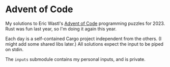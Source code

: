 # Advent of Code

My solutions to Eric Wastl's [Advent of Code](https://adventofcode.com/) programming puzzles for 2023. Rust was fun last year, so I'm doing it again this year.

Each day is a self-contained Cargo project independent from the others. (I might add some shared libs later.) All solutions expect the input to be piped on stdin.

The `inputs` submodule contains my personal inputs, and is private.
